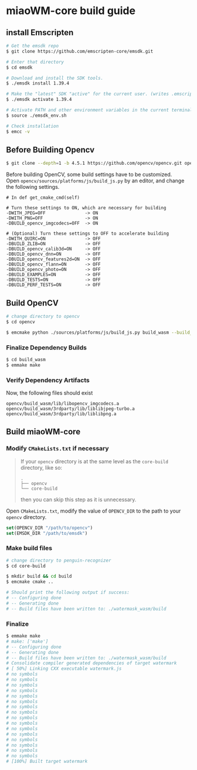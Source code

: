 
# miaoWM-core build guide

## install Emscripten
```bash
# Get the emsdk repo
$ git clone https://github.com/emscripten-core/emsdk.git

# Enter that directory
$ cd emsdk

# Download and install the SDK tools.
$ ./emsdk install 1.39.4

# Make the "latest" SDK "active" for the current user. (writes .emscripten file)
$ ./emsdk activate 1.39.4

# Activate PATH and other environment variables in the current terminal
$ source ./emsdk_env.sh

# Check installation
$ emcc -v
```

## Before Building Opencv

```bash
$ git clone --depth=1 -b 4.5.1 https://github.com/opencv/opencv.git opencv/sources
```

Before building OpenCV, some build settings have to be customized.  
Open `opencv/sources/platforms/js/build_js.py` by an editor, and change the following settings.

```plain
# In def get_cmake_cmd(self)

# Turn these settings to ON, which are necessary for building
-DWITH_JPEG=OFF               -> ON
-DWITH_PNG=OFF                -> ON
-DBUILD_opencv_imgcodecs=OFF  -> ON

# (Optional) Turn these settings to OFF to accelerate building
-DWITH_QUIRC=ON               -> OFF
-DBUILD_ZLIB=ON               -> OFF
-DBUILD_opencv_calib3d=ON     -> OFF
-DBUILD_opencv_dnn=ON         -> OFF
-DBUILD_opencv_features2d=ON  -> OFF
-DBUILD_opencv_flann=ON       -> OFF
-DBUILD_opencv_photo=ON       -> OFF
-DBUILD_EXAMPLES=ON           -> OFF
-DBUILD_TESTS=ON              -> OFF
-DBUILD_PERF_TESTS=ON         -> OFF
```

## Build OpenCV

```bash
# change directory to opencv
$ cd opencv

$ emcmake python ./sources/platforms/js/build_js.py build_wasm --build_wasm
```

### Finalize Dependency Builds

```bash
$ cd build_wasm
$ emmake make
```

### Verify Dependency Artifacts

Now, the following files should exist

`opencv/build_wasm/lib/libopencv_imgcodecs.a`  
`opencv/build_wasm/3rdparty/lib/liblibjpeg-turbo.a`  
`opencv/build_wasm/3rdparty/lib/liblibpng.a`

## Build miaoWM-core

### Modify `CMakeLists.txt` if necessary

> If your `opencv` directory is at the same level as the `core-build` directory, like so:
>
> ```
> .
> ├── opencv
> └── core-build
> ```
>
> then you can skip this step as it is unnecessary.

Open `CMakeLists.txt`, modify the value of `OPENCV_DIR` to the path to your `opencv` directory.

```cmake
set(OPENCV_DIR "/path/to/opencv")
set(EMSDK_DIR "/path/to/emsdk")
```

### Make build files

```bash
# change directory to penguin-recognizer
$ cd core-build

$ mkdir build && cd build
$ emcmake cmake ..

# Should print the following output if success:
# -- Configuring done
# -- Generating done
# -- Build files have been written to: ./watermask_wasm/build
```

### Finalize

```bash
$ emmake make
# make: ['make']
# -- Configuring done
# -- Generating done
# -- Build files have been written to: ./watermask_wasm/build
# Consolidate compiler generated dependencies of target watermark
# [ 50%] Linking CXX executable watermark.js
# no symbols
# no symbols
# no symbols
# no symbols
# no symbols
# no symbols
# no symbols
# no symbols
# no symbols
# no symbols
# no symbols
# no symbols
# no symbols
# no symbols
# no symbols
# no symbols
# [100%] Built target watermark
```